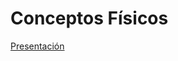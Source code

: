 # Conceptos Físicos 
[Presentación](https://drive.google.com/file/d/1tohE6eP8OZtqOVq9NhKpIu1RQjI2t-aB/view?usp=sharing)
